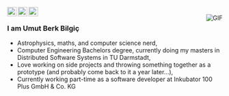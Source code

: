 <a href="https://twitter.com/umutberkbilgic">
  <img align="left" alt="Ajay's Twitter" width="22px" src="https://cdn.jsdelivr.net/npm/simple-icons@v3/icons/twitter.svg" />
</a>
<a href="https://www.linkedin.com/in/umut-berk-bilgic/">
  <img align="left" alt="Ajay's Linkdein" width="22px" src="https://cdn.jsdelivr.net/npm/simple-icons@v3/icons/linkedin.svg" />
</a>
<a href="https://github.com/umutberkbilgic">
  <img align="left" alt="Ajay's Github" width="22px" src="https://cdn.jsdelivr.net/npm/simple-icons@v3/icons/github.svg" />
</a>
<br />
<img align="right" alt="GIF" src="https://cdn.vox-cdn.com/thumbor/Jf4AJjRQ-5L0cfzjhZlqHEUyrHY=/0x0:480x270/920x613/filters:focal(202x97:278x173):no_upscale()/cdn.vox-cdn.com/uploads/chorus_image/image/60136969/D8149AD7_75AC_4177_B8F7_273F4ED1F587.0.gif" />

### I am Umut Berk Bilgiç
- Astrophysics, maths, and computer science nerd,
- Computer Engineering Bachelors degree, currently doing my masters in Distributed Software Systems in TU Darmstadt,
- Love working on side projects and throwing something together as a prototype (and probably come back to it a year later...),
- Currently working part-time as a software developer at Inkubator 100 Plus GmbH & Co. KG
